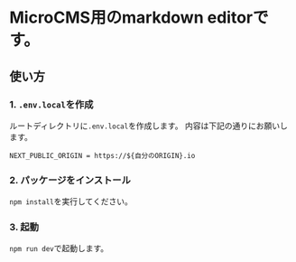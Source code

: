 # MicroCMS用のmarkdown editorです。

## 使い方

### 1. `.env.local`を作成
ルートディレクトリに`.env.local`を作成します。
内容は下記の通りにお願いします。
```
NEXT_PUBLIC_ORIGIN = https://${自分のORIGIN}.io
```

### 2. パッケージをインストール
`npm install`を実行してください。

### 3. 起動
`npm run dev`で起動します。
